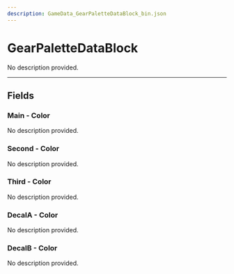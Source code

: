 ```yaml
---
description: GameData_GearPaletteDataBlock_bin.json
---
```


# GearPaletteDataBlock

No description provided.

***

## Fields

### Main - Color

No description provided.

### Second - Color

No description provided.

### Third - Color

No description provided.

### DecalA - Color

No description provided.

### DecalB - Color

No description provided.
